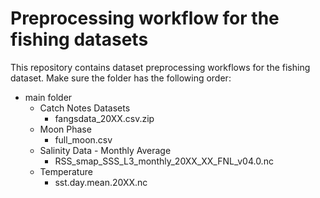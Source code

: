 # Preprocessing workflow for the fishing datasets

This repository contains dataset preprocessing workflows for the fishing dataset. Make sure the folder has the following order:

- main folder
  - Catch Notes Datasets
    - fangsdata_20XX.csv.zip
  - Moon Phase
    - full_moon.csv
  - Salinity Data - Monthly Average
    - RSS_smap_SSS_L3_monthly_20XX_XX_FNL_v04.0.nc
  - Temperature
    - sst.day.mean.20XX.nc
